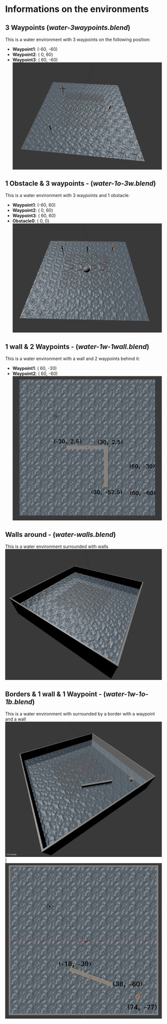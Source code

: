 # Informations on the environments

## 3 Waypoints  (*water-3waypoints.blend*)
This is a water environment with 3 waypoints on the following position:
- **Waypoint1**: (-60, -60)
- **Waypoint2**: (  0,  60)
- **Waypoint3**: ( 60, -60)
![3 waypoints](water-3waypoints.png "3 waypoints")

## 1 Obstacle & 3 waypoints - (*water-1o-3w.blend*)
This is a water environment with 3 waypoints and 1 obstacle:
- **Waypoint1**: (-60, 60)
- **Waypoint2**: (  0, 60)
- **Waypoint3**: ( 60, 60)
- **Obstacle0**: (  0,  0)
![1 obstacle & 3 waypoints](water-1o-3w.png "1 obstacle & 3 waypoints")

## 1 wall & 2 Waypoints - (*water-1w-1wall.blend*)
This is a water environment with a wall and 2 waypoints behind it:
- **Waypoint1**: ( 60, -30)
- **Waypoint2**: ( 60, -60)
![1 wall & 2 Waypoints](water-2w-1wall.png "1 wall & 2 Waypoints")

## Walls around - (*water-walls.blend*)
This is a water environment surrounded with walls
![Walls](water-walls.png "Walls")

## Borders & 1 wall & 1 Waypoint - (*water-1w-1o-1b.blend*)
This is a water environment with surrounded by a border with a waypoint and a wall
![Wall, waypoint and border](water-1w-1wall-1b.png "Wall, waypoint and border") | 
![positions](water-1w-1wall-1b_2.png "positions")